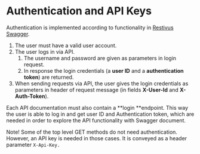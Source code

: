# Authentication and API Keys

Authentication is implemented according to functionality in [Restivus Swagger](https://github.com/apinf/restivus-swagger).

1. The user must have a valid user account. 
2. The user logs in via API.
   1. The username and password are given as parameters in login request.
   2. In response the login credentials \(a **user ID** and a **authentication token**\) are returned.
3. When sending requests via API, the user gives the login credentials as parameters in header of request message \(in fields **X-User-Id** and **X-Auth-Token**\). 

Each API documentation must also contain a **login **endpoint. This way the user is able to log in and get user ID and Authentication token, which are needed in order to explore the API functionality with Swagger document.

Note! Some of the top level GET methods do not need authentication. However, an API key is needed in those cases. It is conveyed as a header parameter `X-Api-Key.`

